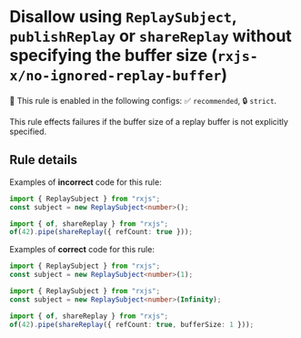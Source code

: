 # Disallow using `ReplaySubject`, `publishReplay` or `shareReplay` without specifying the buffer size (`rxjs-x/no-ignored-replay-buffer`)

💼 This rule is enabled in the following configs: ✅ `recommended`, 🔒 `strict`.

<!-- end auto-generated rule header -->

This rule effects failures if the buffer size of a replay buffer is not explicitly specified.

## Rule details

Examples of **incorrect** code for this rule:

```ts
import { ReplaySubject } from "rxjs";
const subject = new ReplaySubject<number>();
```

```ts
import { of, shareReplay } from "rxjs";
of(42).pipe(shareReplay({ refCount: true }));
```

Examples of **correct** code for this rule:

```ts
import { ReplaySubject } from "rxjs";
const subject = new ReplaySubject<number>(1);
```

```ts
import { ReplaySubject } from "rxjs";
const subject = new ReplaySubject<number>(Infinity);
```

```ts
import { of, shareReplay } from "rxjs";
of(42).pipe(shareReplay({ refCount: true, bufferSize: 1 }));
```
